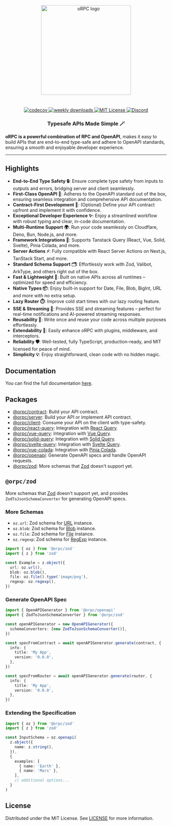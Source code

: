 <div align="center">
  <image align="center" src="https://orpc.unnoq.com/logo.webp" width=280 alt="oRPC logo" />
</div>

<h1></h1>

<div align="center">
  <a href="https://codecov.io/gh/unnoq/orpc">
    <img alt="codecov" src="https://codecov.io/gh/unnoq/orpc/branch/main/graph/badge.svg">
  </a>
  <a href="https://www.npmjs.com/package/@orpc/zod">
    <img alt="weekly downloads" src="https://img.shields.io/npm/dw/%40orpc%2Fzod?logo=npm" />
  </a>
  <a href="https://github.com/unnoq/orpc/blob/main/LICENSE">
    <img alt="MIT License" src="https://img.shields.io/github/license/unnoq/orpc?logo=open-source-initiative" />
  </a>
  <a href="https://discord.gg/TXEbwRBvQn">
    <img alt="Discord" src="https://img.shields.io/discord/1308966753044398161?color=7389D8&label&logo=discord&logoColor=ffffff" />
  </a>
</div>

<h3 align="center">Typesafe APIs Made Simple 🪄</h3>

**oRPC is a powerful combination of RPC and OpenAPI**, makes it easy to build APIs that are end-to-end type-safe and adhere to OpenAPI standards, ensuring a smooth and enjoyable developer experience.

---

## Highlights

- **End-to-End Type Safety 🔒**: Ensure complete type safety from inputs to outputs and errors, bridging server and client seamlessly.
- **First-Class OpenAPI 📄**: Adheres to the OpenAPI standard out of the box, ensuring seamless integration and comprehensive API documentation.
- **Contract-First Development 📜**: (Optional) Define your API contract upfront and implement it with confidence.
- **Exceptional Developer Experience ✨**: Enjoy a streamlined workflow with robust typing and clear, in-code documentation.
- **Multi-Runtime Support 🌍**: Run your code seamlessly on Cloudflare, Deno, Bun, Node.js, and more.
- **Framework Integrations 🧩**: Supports Tanstack Query (React, Vue, Solid, Svelte), Pinia Colada, and more.
- **Server Actions ⚡️**: Fully compatible with React Server Actions on Next.js, TanStack Start, and more.
- **Standard Schema Support 🗂️**: Effortlessly work with Zod, Valibot, ArkType, and others right out of the box.
- **Fast & Lightweight 💨**: Built on native APIs across all runtimes – optimized for speed and efficiency.
- **Native Types 📦**: Enjoy built-in support for Date, File, Blob, BigInt, URL and more with no extra setup.
- **Lazy Router ⏱️**: Improve cold start times with our lazy routing feature.
- **SSE & Streaming 📡**: Provides SSE and streaming features – perfect for real-time notifications and AI-powered streaming responses.
- **Reusability 🔄**: Write once and reuse your code across multiple purposes effortlessly.
- **Extendability 🔌**: Easily enhance oRPC with plugins, middleware, and interceptors.
- **Reliability 🛡️**: Well-tested, fully TypeScript, production-ready, and MIT licensed for peace of mind.
- **Simplicity 💡**: Enjoy straightforward, clean code with no hidden magic.

## Documentation

You can find the full documentation [here](https://orpc.unnoq.com).

## Packages

- [@orpc/contract](https://www.npmjs.com/package/@orpc/contract): Build your API contract.
- [@orpc/server](https://www.npmjs.com/package/@orpc/server): Build your API or implement API contract.
- [@orpc/client](https://www.npmjs.com/package/@orpc/client): Consume your API on the client with type-safety.
- [@orpc/react-query](https://www.npmjs.com/package/@orpc/react-query): Integration with [React Query](https://tanstack.com/query/latest/docs/framework/react/overview).
- [@orpc/vue-query](https://www.npmjs.com/package/@orpc/vue-query): Integration with [Vue Query](https://tanstack.com/query/latest/docs/framework/vue/overview).
- [@orpc/solid-query](https://www.npmjs.com/package/@orpc/solid-query): Integration with [Solid Query](https://tanstack.com/query/latest/docs/framework/solid/overview).
- [@orpc/svelte-query](https://www.npmjs.com/package/@orpc/svelte-query): Integration with [Svelte Query](https://tanstack.com/query/latest/docs/framework/svelte/overview).
- [@orpc/vue-colada](https://www.npmjs.com/package/@orpc/vue-colada): Integration with [Pinia Colada](https://pinia-colada.esm.dev/).
- [@orpc/openapi](https://www.npmjs.com/package/@orpc/openapi): Generate OpenAPI specs and handle OpenAPI requests.
- [@orpc/zod](https://www.npmjs.com/package/@orpc/zod): More schemas that [Zod](https://zod.dev/) doesn't support yet.

## `@orpc/zod`

More schemas that [Zod](https://zod.dev/) doesn't support yet, and provides `ZodToJsonSchemaConverter` for generating OpenAPI specs.

### More Schemas

- `oz.url`: Zod schema for [URL](https://developer.mozilla.org/en-US/docs/Web/API/URL) instance.
- `oz.blob`: Zod schema for [Blob](https://developer.mozilla.org/en-US/docs/Web/API/Blob) instance.
- `oz.file`: Zod schema for [File](https://developer.mozilla.org/en-US/docs/Web/API/File) instance.
- `oz.regexp`: Zod schema for [RegExp](https://developer.mozilla.org/en-US/docs/Web/JavaScript/Reference/Global_Objects/RegExp) instance.

```ts
import { oz } from '@orpc/zod'
import { z } from 'zod'

const Example = z.object({
  url: oz.url(),
  blob: oz.blob(),
  file: oz.file().type('image/png'),
  regexp: oz.regexp(),
})
```

### Generate OpenAPI Spec

```ts
import { OpenAPIGenerator } from '@orpc/openapi'
import { ZodToJsonSchemaConverter } from '@orpc/zod'

const openAPIGenerator = new OpenAPIGenerator({
  schemaConverters: [new ZodToJsonSchemaConverter()],
})

const specFromContract = await openAPIGenerator.generate(contract, {
  info: {
    title: 'My App',
    version: '0.0.0',
  },
})

const specFromRouter = await openAPIGenerator.generate(router, {
  info: {
    title: 'My App',
    version: '0.0.0',
  },
})
```

### Extending the Specification

```ts
import { oz } from '@orpc/zod'
import { z } from 'zod'

const InputSchema = oz.openapi(
  z.object({
    name: z.string(),
  }),
  {
    examples: [
      { name: 'Earth' },
      { name: 'Mars' },
    ],
    // additional options...
  }
)
```

## License

Distributed under the MIT License. See [LICENSE](https://github.com/unnoq/orpc/blob/main/LICENSE) for more information.
